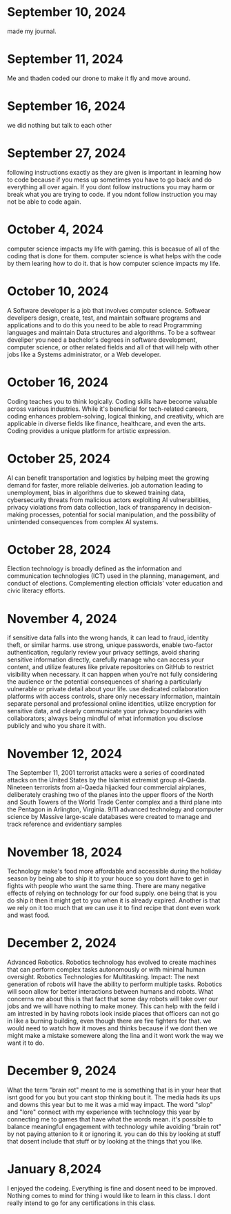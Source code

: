 # September 10, 2024
made my journal.

# September 11, 2024
Me and thaden coded our drone to make it fly and move around.

# September 16, 2024
we did nothing but talk to each other

# September 27, 2024
following instructions exactly as they are given is important in learning how to code because if you mess up sometimes you have to go back and do 
everything all over again. If you dont follow instructions you may harm or break what you are trying to code. if you ndont follow instruction you may not be able to code again.

# October 4, 2024
computer science impacts my life with gaming. this is becasue of all of the coding that is done for them. 
computer science is what helps with the code by them learing how to do it. that is how computer science impacts my life.

# October 10, 2024
A Software developer is a job that involves computer science. Softwear develipers design, create, test, and maintain software programs and applications and to do this you need to be able to read Programming languages and maintain Data structures and algorithms. To be a softwear develiper you need a bachelor's degrees in software development, computer science, or other related fields and all of that will help with other jobs like a Systems administrator, or a Web developer.

# October 16, 2024
Coding teaches you to think logically. Coding skills have become valuable across various industries. While it's beneficial for tech-related careers, coding enhances problem-solving, logical thinking, and creativity, which are applicable in diverse fields like finance, healthcare, and even the arts. Coding provides a unique platform for artistic expression.

# October 25, 2024
AI can benefit transportation and logistics by helping meet the growing demand for faster, more reliable deliveries. job automation leading to unemployment, bias in algorithms due to skewed training data, cybersecurity threats from malicious actors exploiting AI vulnerabilities, privacy violations from data collection, lack of transparency in decision-making processes, potential for social manipulation, and the possibility of unintended consequences from complex AI systems.

# October 28, 2024
Election technology is broadly defined as the information and communication technologies (ICT) used in the planning, management, and conduct of elections. Complementing election officials' voter education and civic literacy efforts.

# November 4, 2024
if sensitive data falls into the wrong hands, it can lead to fraud, identity theft, or similar harms. use strong, unique passwords, enable two-factor authentication, regularly review your privacy settings, avoid sharing sensitive information directly, carefully manage who can access your content, and utilize features like private repositories on GitHub to restrict visibility when necessary. it can happen when you're not fully considering the audience or the potential consequences of sharing a particularly vulnerable or private detail about your life. use dedicated collaboration platforms with access controls, share only necessary information, maintain separate personal and professional online identities, utilize encryption for sensitive data, and clearly communicate your privacy boundaries with collaborators; always being mindful of what information you disclose publicly and who you share it with.

# November 12, 2024
The September 11, 2001 terrorist attacks were a series of coordinated attacks on the United States by the Islamist extremist group al-Qaeda. Nineteen terrorists from al-Qaeda hijacked four commercial airplanes, deliberately crashing two of the planes into the upper floors of the North and South Towers of the World Trade Center complex and a third plane into the Pentagon in Arlington, Virginia. 
9/11 advanced technolegy and computer science by Massive large-scale databases were created to manage and track reference and evidentiary samples

# November 18, 2024
Technology make's food more affordable and accessible during the holiday season by being abe to ship it to your houce so you dont have to get in fights with people who want the same thing. There are many negative effects of relying on technology for our food supply. one being that is you do ship it then it might get to you when it is already expired. Another is that we rely on it too much that we can use it to find recipe that dont even work and wast food.

# December 2, 2024
Advanced Robotics. Robotics technology has evolved to create machines that can perform complex tasks autonomously or with minimal human oversight. Robotics Technologies for Multitasking. Impact: The next generation of robots will have the ability to perform multiple tasks. Robotics will soon allow for better interactions between humans and robots. What concerns me about this is that fact that some day robots will take over our jobs and we will have nothing to make money. This can help with the feild i am intrested in by having robots look inside places that officers can not go in like a burning building, even though there are fire fighters for that. we would need to watch how it moves and thinks because if we dont then we might make a mistake somewere along the lina and it wont work the way we want it to do.

# December 9, 2024
What the term "brain rot" meant to me is something that is in your hear that isnt good for you but you cant stop thinking bout it. The media hads its ups and downs this year but to me it was a mid way impact. The word "slop" and "lore" connect with my experience with technology this year by connecting me to games that have what the words mean. it's possible to balance meaningful engagement with technology while avoiding “brain rot" by not paying attenion to it or ignoring it. you can do this by looking at stuff that dosent include that stuff or by looking at the things that you like.

# January 8,2024
I enjoyed the codeing. Everything is fine and dosent need to be improved. Nothing comes to mind for thing i would like to learn in this class. I dont really intend to go for any certifications in this class. 
